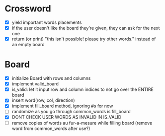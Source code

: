 # Crossword
- [x] yield important words placements
- [x] if the user doesn't like the board they're given, they can ask for the next one
- [x] return (or print) "this isn't possible! please try other words." instead of an empty board

# Board
- [x] initialize Board with rows and columns
- [x] implement valid_board
- [x] is_valid: let it input row and column indices to not go over the ENTIRE board
- [x] insert word(row, col, direction)
- [x] implement fill_board method, ignoring #s for now
- [ ] randomize as you go through common_words is fill_board
- [x] DONT CHECK USER WORDS AS INVALID IN IS_VALID
- [ ] remove copies of words au fur-a-mesure while filling board (remove word from common_words after use?)